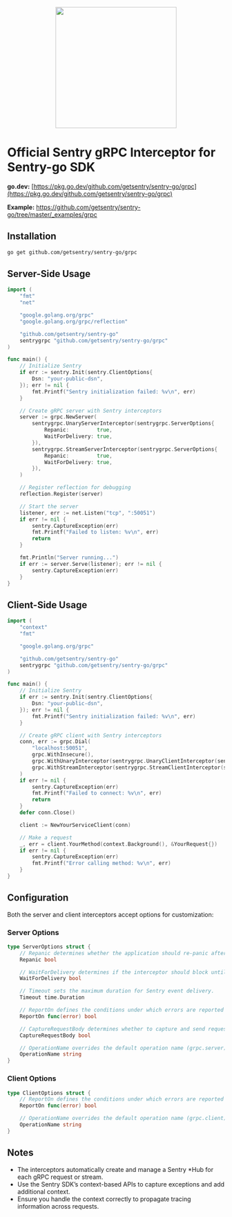 <p align="center">
  <a href="https://sentry.io" target="_blank" align="center">
    <img src="https://sentry-brand.storage.googleapis.com/sentry-logo-black.png" width="280">
  </a>
  <br />
</p>

# Official Sentry gRPC Interceptor for Sentry-go SDK

**go.dev:** [https://pkg.go.dev/github.com/getsentry/sentry-go/grpc](https://pkg.go.dev/github.com/getsentry/sentry-go/grpc)

**Example:** https://github.com/getsentry/sentry-go/tree/master/_examples/grpc


## Installation

```sh
go get github.com/getsentry/sentry-go/grpc
```

## Server-Side Usage

```go
import (
	"fmt"
	"net"

	"google.golang.org/grpc"
	"google.golang.org/grpc/reflection"

	"github.com/getsentry/sentry-go"
	sentrygrpc "github.com/getsentry/sentry-go/grpc"
)

func main() {
	// Initialize Sentry
	if err := sentry.Init(sentry.ClientOptions{
		Dsn: "your-public-dsn",
	}); err != nil {
		fmt.Printf("Sentry initialization failed: %v\n", err)
	}

	// Create gRPC server with Sentry interceptors
	server := grpc.NewServer(
		sentrygrpc.UnaryServerInterceptor(sentrygrpc.ServerOptions{
			Repanic:         true,
			WaitForDelivery: true,
		}),
		sentrygrpc.StreamServerInterceptor(sentrygrpc.ServerOptions{
			Repanic:         true,
			WaitForDelivery: true,
		}),
	)

	// Register reflection for debugging
	reflection.Register(server)

	// Start the server
	listener, err := net.Listen("tcp", ":50051")
	if err != nil {
		sentry.CaptureException(err)
		fmt.Printf("Failed to listen: %v\n", err)
		return
	}

	fmt.Println("Server running...")
	if err := server.Serve(listener); err != nil {
		sentry.CaptureException(err)
	}
}
```


## Client-Side Usage

```go
import (
	"context"
	"fmt"

	"google.golang.org/grpc"

	"github.com/getsentry/sentry-go"
	sentrygrpc "github.com/getsentry/sentry-go/grpc"
)

func main() {
	// Initialize Sentry
	if err := sentry.Init(sentry.ClientOptions{
		Dsn: "your-public-dsn",
	}); err != nil {
		fmt.Printf("Sentry initialization failed: %v\n", err)
	}

	// Create gRPC client with Sentry interceptors
	conn, err := grpc.Dial(
		"localhost:50051",
		grpc.WithInsecure(),
		grpc.WithUnaryInterceptor(sentrygrpc.UnaryClientInterceptor(sentrygrpc.ClientOptions{})),
		grpc.WithStreamInterceptor(sentrygrpc.StreamClientInterceptor(sentrygrpc.ClientOptions{})),
	)
	if err != nil {
		sentry.CaptureException(err)
		fmt.Printf("Failed to connect: %v\n", err)
		return
	}
	defer conn.Close()

	client := NewYourServiceClient(conn)

	// Make a request
	_, err = client.YourMethod(context.Background(), &YourRequest{})
	if err != nil {
		sentry.CaptureException(err)
		fmt.Printf("Error calling method: %v\n", err)
	}
}
```

## Configuration

Both the server and client interceptors accept options for customization:

### Server Options

```go
type ServerOptions struct {
	// Repanic determines whether the application should re-panic after recovery.
	Repanic bool

	// WaitForDelivery determines if the interceptor should block until events are sent to Sentry.
	WaitForDelivery bool

	// Timeout sets the maximum duration for Sentry event delivery.
	Timeout time.Duration

	// ReportOn defines the conditions under which errors are reported to Sentry.
	ReportOn func(error) bool

	// CaptureRequestBody determines whether to capture and send request bodies to Sentry.
	CaptureRequestBody bool

	// OperationName overrides the default operation name (grpc.server).
	OperationName string
}
```

### Client Options

```go
type ClientOptions struct {
	// ReportOn defines the conditions under which errors are reported to Sentry.
	ReportOn func(error) bool

	// OperationName overrides the default operation name (grpc.client).
	OperationName string
}
```

## Notes

- The interceptors automatically create and manage a Sentry *Hub for each gRPC request or stream.
- Use the Sentry SDK’s context-based APIs to capture exceptions and add additional context.
- Ensure you handle the context correctly to propagate tracing information across requests.
